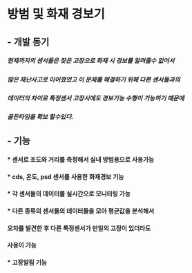 # 방범 및 화재 경보기

## -  개발 동기
   
#####    현재까지의 센서들은 잦은 고장으로 화재 시 경보를 알려줄수 없어서
#####    많은 재난사고로 이어졌었고 이 문제를 해결하기 위해 다른 센서들과의
#####    데이터의 차이로 특정센서 고장시에도 경보기능 수행이 가능하기 때문에
#####    골든타임을 확보 할수있다.
 
## - 기능
   
####   * 센서로 조도와 거리를 측정해서 실내 방범용으로 사용가능
  
####   * cds, 온도, psd 센서를 사용한 화재경보 기능
  
####   * 각 센서들의 데이터를 실시간으로 모니터링 가능
   
####    * 다른 종류의 센서들의  데이터들을 모아 평균값을 분석해서
####     오차를 발견한 후 다른 특정센서가 만일의 고장이 있더라도
####     사용이 가능
   
####    * 고장알림 기능 
